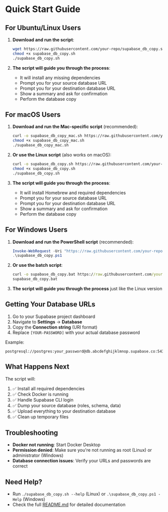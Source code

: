 # Quick Start Guide

## For Ubuntu/Linux Users

1. **Download and run the script**:
   ```bash
   wget https://raw.githubusercontent.com/your-repo/supabase_db_copy.sh
   chmod +x supabase_db_copy.sh
   ./supabase_db_copy.sh
   ```

2. **The script will guide you through the process**:
   - It will install any missing dependencies
   - Prompt you for your source database URL
   - Prompt you for your destination database URL
   - Show a summary and ask for confirmation
   - Perform the database copy

## For macOS Users

1. **Download and run the Mac-specific script** (recommended):
   ```bash
   curl -o supabase_db_copy_mac.sh https://raw.githubusercontent.com/your-repo/supabase_db_copy_mac.sh
   chmod +x supabase_db_copy_mac.sh
   ./supabase_db_copy_mac.sh
   ```

2. **Or use the Linux script** (also works on macOS):
   ```bash
   curl -o supabase_db_copy.sh https://raw.githubusercontent.com/your-repo/supabase_db_copy.sh
   chmod +x supabase_db_copy.sh
   ./supabase_db_copy.sh
   ```

3. **The script will guide you through the process**:
   - It will install Homebrew and required dependencies
   - Prompt you for your source database URL
   - Prompt you for your destination database URL
   - Show a summary and ask for confirmation
   - Perform the database copy

## For Windows Users

1. **Download and run the PowerShell script** (recommended):
   ```powershell
   Invoke-WebRequest -Uri "https://raw.githubusercontent.com/your-repo/supabase_db_copy.ps1" -OutFile "supabase_db_copy.ps1"
   .\supabase_db_copy.ps1
   ```

2. **Or use the batch script**:
   ```cmd
   curl -o supabase_db_copy.bat https://raw.githubusercontent.com/your-repo/supabase_db_copy.bat
   supabase_db_copy.bat
   ```

3. **The script will guide you through the process** just like the Linux version

## Getting Your Database URLs

1. Go to your Supabase project dashboard
2. Navigate to **Settings** → **Database**
3. Copy the **Connection string** (URI format)
4. Replace `[YOUR-PASSWORD]` with your actual database password

Example:
```
postgresql://postgres:your_password@db.abcdefghijklmnop.supabase.co:5432/postgres
```

## What Happens Next

The script will:
1. ✅ Install all required dependencies
2. ✅ Check Docker is running
3. ✅ Handle Supabase CLI login
4. ✅ Dump your source database (roles, schema, data)
5. ✅ Upload everything to your destination database
6. ✅ Clean up temporary files

## Troubleshooting

- **Docker not running**: Start Docker Desktop
- **Permission denied**: Make sure you're not running as root (Linux) or administrator (Windows)
- **Database connection issues**: Verify your URLs and passwords are correct

## Need Help?

- Run `./supabase_db_copy.sh --help` (Linux) or `.\supabase_db_copy.ps1 -Help` (Windows)
- Check the full [README.md](README.md) for detailed documentation 